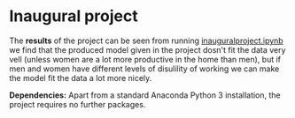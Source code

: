 # Inaugural project

The **results** of the project can be seen from running [inauguralproject.ipynb](inauguralproject.ipynb) we find that the produced model given in the project dosn't fit the data very vell (unless women are a lot more productive in the home than men), but if men and women have different levels of disulility of working we can make the model fit the data a lot more nicely.

**Dependencies:** Apart from a standard Anaconda Python 3 installation, the project requires no further packages.
